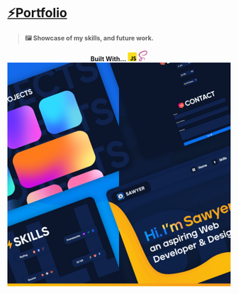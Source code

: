 # [⚡Portfolio](https://sawyerdiamond.github.io/portfolio/)
> **🖼️ Showcase of my skills, and future work.**


<p align="center">
  <b>Built With...</b>
  <img src="/Icons/javascript.svg" width ="20" length ="20" alt="Javascript" />
   <img src="/Icons/sass.svg" width ="20" length ="20" alt="SCSS" />
  <b></b>
  <img src="/Images/Gradients/PinkIMG.webp" alt="Portfolio" />
</p>

